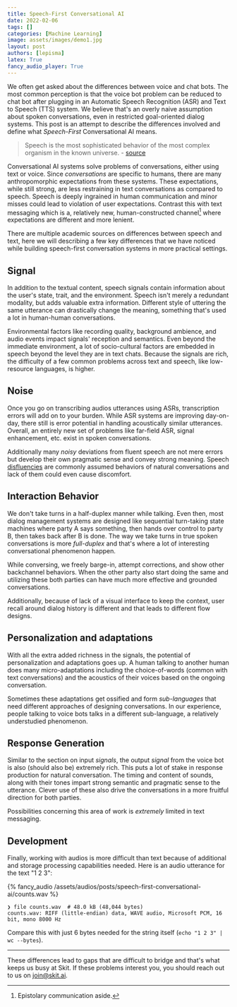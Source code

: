 ```yaml
---
title: Speech-First Conversational AI
date: 2022-02-06
tags: []
categories: [Machine Learning]
image: assets/images/demo1.jpg
layout: post
authors: [lepisma]
latex: True
fancy_audio_player: True
---
```


We often get asked about the differences between voice and chat bots. The most
common perception is that the voice bot problem can be reduced to chat bot after
plugging in an Automatic Speech Recognition (ASR) and Text to Speech (TTS)
system. We believe that's an overly naive assumption about spoken conversations,
even in restricted goal-oriented dialog systems. This post is an attempt to
describe the differences involved and define what _Speech-First_ Conversational
AI means.

> Speech is the most sophisticated behavior of the most complex organism in the
> known universe. - [source](https://youtu.be/Zy3Ny-WjyGE?t=251)

Conversational AI systems solve problems of conversations, either using text or
voice. Since _conversations_ are specific to humans, there are many
anthropomorphic expectations from these systems. These expectations, while still
strong, are less restraining in text conversations as compared to speech. Speech
is deeply ingrained in human communication and minor misses could lead to
violation of user expectations. Contrast this with text messaging which is a,
relatively new, human-constructed channel[^1] where expectations are different
and more lenient.

There are multiple academic sources on differences between speech and text, here
we will describing a few key differences that we have noticed while building
speech-first conversation systems in more practical settings.

## Signal

In addition to the textual content, speech signals contain information about the
user's state, trait, and the environment. Speech isn't merely a redundant
modality, but adds valuable extra information. Different style of uttering the
same utterance can drastically change the meaning, something that's used a lot
in human-human conversations.

Environmental factors like recording quality, background ambience, and audio
events impact signals' reception and semantics. Even beyond the immediate
environment, a lot of socio-cultural factors are embedded in speech beyond the
level they are in text chats. Because the signals are rich, the difficulty of a
few common problems across text and speech, like low-resource languages, is
higher.

## Noise

Once you go on transcribing audios utterances using ASRs, transcription errors
will add on to your burden. While ASR systems are improving day-on-day, there
still is error potential in handling acoustically similar utterances. Overall,
an entirely new set of problems like far-field ASR, signal enhancement, etc.
exist in spoken conversations.

Additionally many _noisy_ deviations from fluent speech are not mere errors but
develop their own pragmatic sense and convey strong meaning. Speech
[disfluencies](https://en.wikipedia.org/wiki/Speech_disfluency) are commonly
assumed behaviors of natural conversations and lack of them could even cause
discomfort.

## Interaction Behavior

We don't take turns in a half-duplex manner while talking. Even then, most
dialog management systems are designed like sequential turn-taking state
machines where party A says something, then hands over control to party B, then
takes back after B is done. The way we take turns in true spoken conversations
is more _full-duplex_ and that's where a lot of interesting conversational
phenomenon happen.

While conversing, we freely barge-in, attempt corrections, and show other
backchannel behaviors. When the other party also start doing the same and
utilizing these both parties can have much more effective and grounded
conversations.

Additionally, because of lack of a visual interface to keep the context, user
recall around dialog history is different and that leads to different flow
designs.

## Personalization and adaptations

With all the extra added richness in the signals, the potential of
personalization and adaptations goes up. A human talking to another human does
many micro-adaptations including the choice-of-words (common with text
conversations) and the acoustics of their voices based on the ongoing
conversation.

Sometimes these adaptations get ossified and form _sub-languages_ that need
different approaches of designing conversations. In our experience, people
talking to voice bots talks in a different sub-language, a relatively
understudied phenomenon.

## Response Generation

Similar to the section on input _signals_, the output _signal_ from the voice
bot is also (should also be) extremely rich. This puts a lot of stake in
response production for natural conversation. The timing and content of sounds,
along with their tones impart strong semantic and pragmatic sense to the
utterance. Clever use of these also drive the conversations in a more fruitful
direction for both parties.

Possibilities concerning this area of work is _extremely_ limited in text
messaging.

## Development

Finally, working with audios is more difficult than text because of additional
and storage processing capabilities needed. Here is an audio utterance for the
text "1 2 3":

{% fancy_audio /assets/audios/posts/speech-first-conversational-ai/counts.wav %}

```
❯ file counts.wav  # 48.0 kB (48,044 bytes)
counts.wav: RIFF (little-endian) data, WAVE audio, Microsoft PCM, 16 bit, mono 8000 Hz
```

Compare this with just 6 bytes needed for the string itself (`echo "1 2 3" | wc
--bytes`).

---

These differences lead to gaps that are difficult to bridge and that's what
keeps us busy at Skit. If these problems interest you, you should reach out to
us on [join@skit.ai](mailto:join@skit.ai).


[^1]: Epistolary communication aside.
